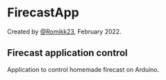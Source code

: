 # FirecastApp
Created by [@Romikk23](https://t.me/Romiikk), February 2022.
## Firecast application control ##

Application to control homemade firecast on Arduino.
